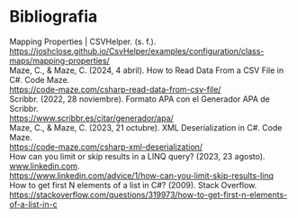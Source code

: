 # Bibliografia
Mapping Properties | CSVHelper. (s. f.).<br>
https://joshclose.github.io/CsvHelper/examples/configuration/class-maps/mapping-properties/<br>
Maze, C., & Maze, C. (2024, 4 abril). How to Read Data From a CSV File in C#. Code Maze. <br>
https://code-maze.com/csharp-read-data-from-csv-file/<br>
Scribbr. (2022, 28 noviembre). Formato APA con el Generador APA de Scribbr.<br> 
https://www.scribbr.es/citar/generador/apa/<br>
Maze, C., & Maze, C. (2023, 21 octubre). XML Deserialization in C#. Code Maze.<br> 
https://code-maze.com/csharp-xml-deserialization/<br>
How can you limit or skip results in a LINQ query? (2023, 23 agosto). www.linkedin.com. <br>
https://www.linkedin.com/advice/1/how-can-you-limit-skip-results-linq<br>
How to get first N elements of a list in C#? (2009). Stack Overflow. <br>
https://stackoverflow.com/questions/319973/how-to-get-first-n-elements-of-a-list-in-c<br>